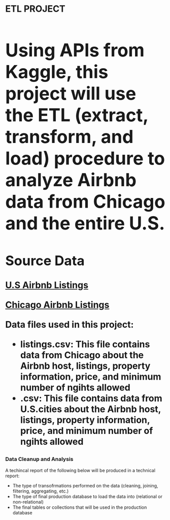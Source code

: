<Strong><h1> ETL PROJECT <h1></Strong>
  <p> Using APIs from Kaggle, this project will use the ETL (extract, transform, and load) procedure to analyze Airbnb data from Chicago and the entire U.S. <p> 

<Strong><h2> Source Data </h2></Strong>
  <p>
    <a href="https://www.kaggle.com/rudymizrahi/airbnb-listings-in-major-us-cities-deloitte-ml"> U.S Airbnb Listings</a>
  </p>
  <p>
    <a href="https://www.kaggle.com/jinbonnie/chicago-airbnb-open-data/version/1"> Chicago Airbnb Listings </a>
  <p> Data files used in this project: <p>
     <ul>
       <li><strong>listings.csv:</strong> This file contains data from Chicago about the Airbnb host, listings, property information, price, and minimum number of ngihts     allowed</li>
       <li><strong.AB_US_2020<b>.csv</strong>: This file contains data from U.S.cities about the Airbnb host, listings, property information, price, and minimum number of ngihts allowed</li>
      </ul>
  
<Strong><h3> Data Cleanup and Analysis </h3></Strong>
<p> A techincal report of the following below will be produced in a technical report: <p>
   <ul>
       <li> The type of transofrmations performed on the data (cleaning, joining, filtering, aggregating, etc.)</li>
       <li> The type of final production database to load the data into (relational or non-relational)</li>
      <li>  The final tables or collections that will be used in the production database
      </ul>
